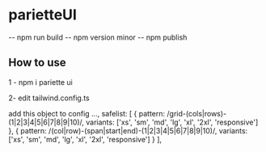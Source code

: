 # parietteUI

-- npm run build
-- npm version minor
-- npm publish

## How to use

1 - npm i pariette ui

2- edit tailwind.config.ts

add this object to config
...,
safelist: [
{
pattern: /grid-(cols|rows)-(1|2|3|4|5|6|7|8|9|10)/,
variants: ['xs', 'sm', 'md', 'lg', 'xl', '2xl', 'responsive']
},
{
pattern: /(col|row)-(span|start|end)-(1|2|3|4|5|6|7|8|9|10)/,
variants: ['xs', 'sm', 'md', 'lg', 'xl', '2xl', 'responsive']
}
],
